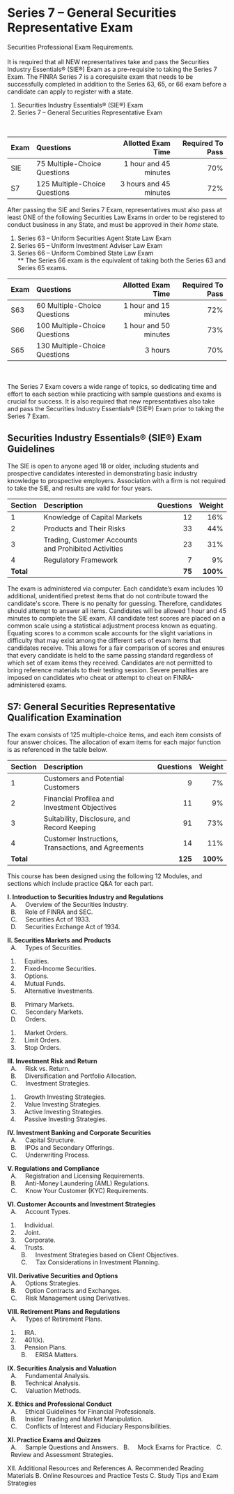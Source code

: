 # Series 7 – General Securities Representative Exam

Securities Professional Exam Requirements.</br></br>
It is required that all NEW representatives  take and pass the Securities Industry Essentials® (SIE®) Exam as a pre-requisite to taking the Series 7 Exam. The FINRA Series 7 is a corequisite exam that needs to be successfully completed in addition to the Series 63, 65, or 66 exam before a candidate can apply to register with a state.

1. Securities Industry Essentials® (SIE®) Exam </br>
2. Series 7 – General Securities Representative Exam</br>

</br>

| Exam    | Questions | Allotted Exam Time | Required To Pass |
| :-------- | :------- | -------: |-------: |
| SIE  | 75 Multiple-Choice Questions   | 1 hour and 45 minutes    | 70% |
| S7 | 125 Multiple-Choice Questions | 3 hours and 45 minutes   | 72% |

After passing the SIE and Series 7 Exam, representatives must also pass at least ONE of the following Securities Law Exams in order to be registered to conduct business in any State, and must be approved in their *home* state.

1. Series 63 – Uniform Securities Agent State Law Exam 
2. Series 65 – Uniform Investment Adviser Law Exam
3. Series 66 – Uniform Combined State Law Exam</br>
** The Series 66 exam is the equivalent of taking both the Series 63 and Series 65 exams.
   
| Exam    | Questions | Allotted Exam Time | Required To Pass |
| :-------- | :------- | -------: |-------: |
| S63    | 60 Multiple-Choice Questions    | 1 hour and 15 minutes    | 72% |
| S66    | 100 Multiple-Choice Questions   | 1 hour and 50 minutes    | 73% |
| S65    | 130 Multiple-Choice Questions    | 3 hours   | 70% |


</br></br>
The Series 7 Exam covers a wide range of topics, so dedicating time and effort to each section while practicing with sample questions and exams is crucial for success. It is also required that new representatives also take and pass the Securities Industry Essentials® (SIE®) Exam prior to taking the Series 7 Exam.

## Securities Industry Essentials® (SIE®) Exam Guidelines

The SIE is open to anyone aged 18 or older, including students and prospective candidates interested in demonstrating basic industry knowledge to prospective employers. Association with a firm is not required to take the SIE, and results are valid for four years.

| Section   | Description | Questions | Weight |
| :-------- | :------- | -------: |-------: |
| 1  | Knowledge of Capital Markets   | 12   | 16% |
| 2 | Products and Their Risks      | 33   | 44% |
| 3    | Trading, Customer Accounts and Prohibited Activities    | 23   | 31% |
| 4    | Regulatory Framework   | 7   | 9% |
| **Total**   |  |  **75** | **100%** |

The exam is administered via computer. Each candidate’s exam includes 10 additional, unidentified pretest items that do not contribute toward the candidate's score. There is no penalty for guessing. Therefore, candidates should attempt to answer all items. Candidates will be allowed 1 hour and 45 minutes to complete the SIE exam. All candidate test scores are placed on a common scale using a statistical adjustment process known as equating. Equating scores to a common scale accounts for the slight variations in difficulty that may exist among the different sets of exam items that candidates receive. This allows for a fair comparison of scores and ensures that every candidate is held to the same passing standard regardless of which set of exam items they received. Candidates are not permitted to bring reference materials to their testing session. Severe penalties are imposed on candidates who cheat or attempt to cheat on FINRA-administered exams.


## S7: General Securities Representative Qualification Examination

The exam consists of 125 multiple-choice items, and each item consists of four answer choices. The allocation of
exam items for each major function is as referenced in the table below.

| Section    | Description | Questions | Weight |
| -------- | :------- | -------: |-------: |
| 1  | Customers and Potential Customers   | 9   | 7% |
| 2 | Financial Profilea and Investment Objectives      | 11   | 9% |
| 3    | Suitability,  Disclosure, and Record Keeping    | 91   | 73% |
| 4    | Customer Instructions, Transactions, and Agreements   | 14  | 11% |
| **Total**   |  |  **125** | **100%** |

This course has been designed using the following 12 Modules, and sections which include practice Q&A for each part.</br>

**I. Introduction to Securities Industry and Regulations**</br>
&nbsp; A. &nbsp; &nbsp; Overview of the Securities Industry.</br>
&nbsp; B. &nbsp; &nbsp; Role of FINRA and SEC.</br>
&nbsp; C. &nbsp; &nbsp; Securities Act of 1933.</br>
&nbsp; D. &nbsp; &nbsp; Securities Exchange Act of 1934.</br>

**II. Securities Markets and Products**</br>
&nbsp; A. &nbsp; &nbsp; Types of Securities.</br>
1. &nbsp; &nbsp; Equities.
2. &nbsp; &nbsp; Fixed-Income Securities.
3. &nbsp; &nbsp; Options.
4. &nbsp; &nbsp; Mutual Funds.
5. &nbsp; &nbsp; Alternative Investments.</br>

&nbsp; B. &nbsp; &nbsp; Primary Markets.</br>
&nbsp; C. &nbsp; &nbsp; Secondary Markets.</br>
&nbsp; D. &nbsp; &nbsp; Orders.</br>
1. &nbsp; &nbsp; Market Orders.
2. &nbsp; &nbsp; Limit Orders.
3. &nbsp; &nbsp; Stop Orders.

**III. Investment Risk and Return**</br>
&nbsp; A. &nbsp; &nbsp; Risk vs. Return.</br>
&nbsp; B. &nbsp; &nbsp; Diversification and Portfolio Allocation.</br>
&nbsp; C. &nbsp; &nbsp; Investment Strategies.</br>
1. &nbsp; &nbsp; Growth Investing Strategies.
2. &nbsp; &nbsp; Value Investing Strategies.
3. &nbsp; &nbsp; Active Investing Strategies.
4. &nbsp; &nbsp; Passive Investing Strategies.

**IV. Investment Banking and Corporate Securities**</br>
&nbsp; A. &nbsp; &nbsp; Capital Structure.</br>
&nbsp; B. &nbsp; &nbsp; IPOs and Secondary Offerings.</br>
&nbsp; C. &nbsp; &nbsp; Underwriting Process.</br>

**V. Regulations and Compliance**</br>
&nbsp; A.  &nbsp; &nbsp; Registration and Licensing Requirements.</br>
&nbsp; B.  &nbsp; &nbsp; Anti-Money Laundering (AML) Regulations.</br>
&nbsp; C.  &nbsp; &nbsp; Know Your Customer (KYC) Requirements.</br>

**VI. Customer Accounts and Investment Strategies**</br>
&nbsp; A. &nbsp; &nbsp; Account Types.</br>
1. &nbsp; &nbsp; Individual.
2. &nbsp; &nbsp; Joint.
3. &nbsp; &nbsp; Corporate.
4. &nbsp; &nbsp; Trusts.</br>
&nbsp; B. &nbsp; &nbsp; Investment Strategies based on Client Objectives.</br>
&nbsp; C. &nbsp; &nbsp; Tax Considerations in Investment Planning.</br>

**VII. Derivative Securities and Options**</br>
&nbsp; A. &nbsp; &nbsp; Options Strategies.</br>
&nbsp; B. &nbsp; &nbsp; Option Contracts and Exchanges.</br>
&nbsp; C. &nbsp; &nbsp; Risk Management using Derivatives.</br>

**VIII. Retirement Plans and Regulations**</br>
&nbsp; A. &nbsp; &nbsp; Types of Retirement Plans.</br>
1. &nbsp; &nbsp; IRA.
2. &nbsp; &nbsp; 401(k).
3. &nbsp; &nbsp; Pension Plans.</br>
&nbsp; B. &nbsp; &nbsp; ERISA Matters.

**IX. Securities Analysis and Valuation**</br>
&nbsp; A. &nbsp; &nbsp; Fundamental Analysis.</br>
&nbsp; B. &nbsp; &nbsp; Technical Analysis.</br>
&nbsp; C. &nbsp; &nbsp; Valuation Methods.</br>

**X. Ethics and Professional Conduct**</br>
&nbsp; A. &nbsp; &nbsp; Ethical Guidelines for Financial Professionals.</br>
&nbsp; B. &nbsp; &nbsp; Insider Trading and Market Manipulation.</br>
&nbsp; C. &nbsp; &nbsp; Conflicts of Interest and Fiduciary Responsibilities.</br>

**XI. Practice Exams and Quizzes**</br>
&nbsp; A. &nbsp; &nbsp; Sample Questions and Answers.
&nbsp; B. &nbsp; &nbsp; Mock Exams for Practice.
&nbsp; C. &nbsp; &nbsp; Review and Assessment Strategies.

XII. Additional Resources and References
A. Recommended Reading Materials
B. Online Resources and Practice Tests
C. Study Tips and Exam Strategies



